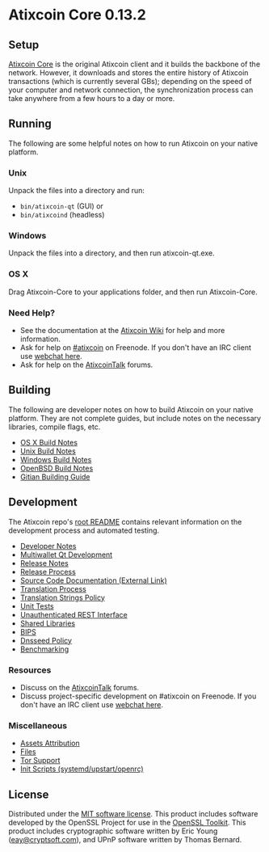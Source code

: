 Atixcoin Core 0.13.2
=====================

Setup
---------------------
[Atixcoin Core](http://atixcoin.org/en/download) is the original Atixcoin client and it builds the backbone of the network. However, it downloads and stores the entire history of Atixcoin transactions (which is currently several GBs); depending on the speed of your computer and network connection, the synchronization process can take anywhere from a few hours to a day or more.

Running
---------------------
The following are some helpful notes on how to run Atixcoin on your native platform.

### Unix

Unpack the files into a directory and run:

- `bin/atixcoin-qt` (GUI) or
- `bin/atixcoind` (headless)

### Windows

Unpack the files into a directory, and then run atixcoin-qt.exe.

### OS X

Drag Atixcoin-Core to your applications folder, and then run Atixcoin-Core.

### Need Help?

* See the documentation at the [Atixcoin Wiki](https://atixcoin.info/)
for help and more information.
* Ask for help on [#atixcoin](http://webchat.freenode.net?channels=atixcoin) on Freenode. If you don't have an IRC client use [webchat here](http://webchat.freenode.net?channels=atixcoin).
* Ask for help on the [AtixcoinTalk](https://atixcointalk.io/) forums.

Building
---------------------
The following are developer notes on how to build Atixcoin on your native platform. They are not complete guides, but include notes on the necessary libraries, compile flags, etc.

- [OS X Build Notes](build-osx.md)
- [Unix Build Notes](build-unix.md)
- [Windows Build Notes](build-windows.md)
- [OpenBSD Build Notes](build-openbsd.md)
- [Gitian Building Guide](gitian-building.md)

Development
---------------------
The Atixcoin repo's [root README](/README.md) contains relevant information on the development process and automated testing.

- [Developer Notes](developer-notes.md)
- [Multiwallet Qt Development](multiwallet-qt.md)
- [Release Notes](release-notes.md)
- [Release Process](release-process.md)
- [Source Code Documentation (External Link)](https://dev.visucore.com/bitcoin/doxygen/)
- [Translation Process](translation_process.md)
- [Translation Strings Policy](translation_strings_policy.md)
- [Unit Tests](unit-tests.md)
- [Unauthenticated REST Interface](REST-interface.md)
- [Shared Libraries](shared-libraries.md)
- [BIPS](bips.md)
- [Dnsseed Policy](dnsseed-policy.md)
- [Benchmarking](benchmarking.md)

### Resources
* Discuss on the [AtixcoinTalk](https://atixcointalk.io/) forums.
* Discuss project-specific development on #atixcoin on Freenode. If you don't have an IRC client use [webchat here](http://webchat.freenode.net/?channels=atixcoin).

### Miscellaneous
- [Assets Attribution](assets-attribution.md)
- [Files](files.md)
- [Tor Support](tor.md)
- [Init Scripts (systemd/upstart/openrc)](init.md)

License
---------------------
Distributed under the [MIT software license](http://www.opensource.org/licenses/mit-license.php).
This product includes software developed by the OpenSSL Project for use in the [OpenSSL Toolkit](https://www.openssl.org/). This product includes
cryptographic software written by Eric Young ([eay@cryptsoft.com](mailto:eay@cryptsoft.com)), and UPnP software written by Thomas Bernard.
